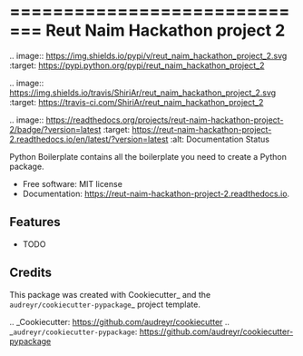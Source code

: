 =============================
Reut Naim Hackathon project 2
=============================


.. image:: https://img.shields.io/pypi/v/reut_naim_hackathon_project_2.svg
        :target: https://pypi.python.org/pypi/reut_naim_hackathon_project_2

.. image:: https://img.shields.io/travis/ShiriAr/reut_naim_hackathon_project_2.svg
        :target: https://travis-ci.com/ShiriAr/reut_naim_hackathon_project_2

.. image:: https://readthedocs.org/projects/reut-naim-hackathon-project-2/badge/?version=latest
        :target: https://reut-naim-hackathon-project-2.readthedocs.io/en/latest/?version=latest
        :alt: Documentation Status




Python Boilerplate contains all the boilerplate you need to create a Python package.


* Free software: MIT license
* Documentation: https://reut-naim-hackathon-project-2.readthedocs.io.


Features
--------

* TODO

Credits
-------

This package was created with Cookiecutter_ and the `audreyr/cookiecutter-pypackage`_ project template.

.. _Cookiecutter: https://github.com/audreyr/cookiecutter
.. _`audreyr/cookiecutter-pypackage`: https://github.com/audreyr/cookiecutter-pypackage
